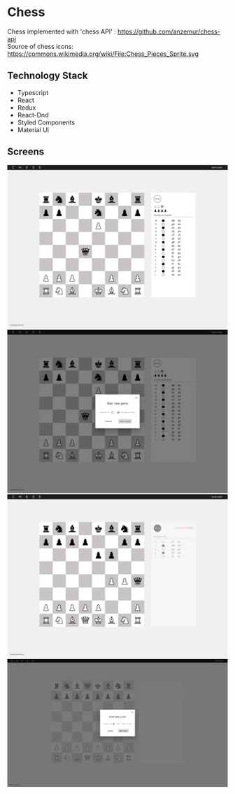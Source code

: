# Chess

Chess implemented with 'chess API' : https://github.com/anzemur/chess-api  
Source of chess icons: https://commons.wikimedia.org/wiki/File:Chess_Pieces_Sprite.svg

## Technology Stack

* Typescript
* React
* Redux
* React-Dnd
* Styled Components
* Material UI

## Screens
![screen gif](/readme/chess1.png)  
![screen gif](/readme/chess2.png)  
![screen gif](/readme/chess3.png)  
![screen gif](/readme/chess.gif)